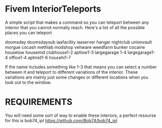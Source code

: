# Fivem InteriorTeleports
A simple script that makes a command so you can teleport between any interior that you cannot normally reach.
Here's a list of all the possible places you can teleport

doomsday doomsdaysub iaafacility
iaaserver hangar nightclub
unionvault morgue cocash
methlab modshop vehware
weedfarm bunker cocaine
houselow housemid clubhouse1-2
aptlow1-3 largegarage 1-4 largegarage1-4
office1-4 aptmid1-6 househi1-7

If the name includes something like 1-3 that means you can select a number between it and teleport to different variations of the interior. These variations are mainly just some changes or different locations when you look out to the window.

# REQUIREMENTS
You will need some sort of way to enable these interiors, a perfect resourse for this is bob74_ipl
https://github.com/Bob74/bob74_ipl
